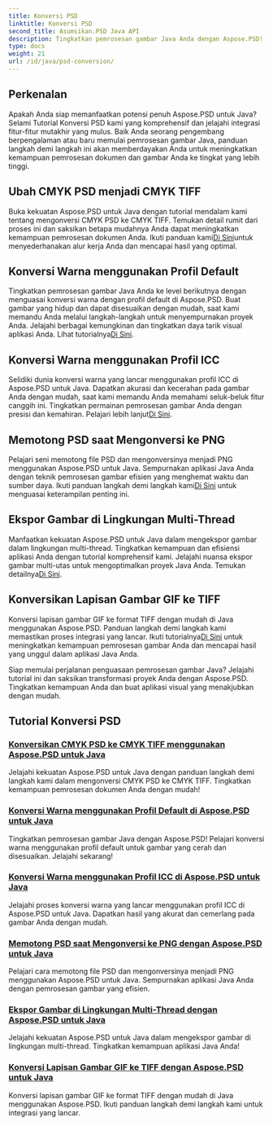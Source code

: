 ```yaml
---
title: Konversi PSD
linktitle: Konversi PSD
second_title: Asumsikan.PSD Java API
description: Tingkatkan pemrosesan gambar Java Anda dengan Aspose.PSD! Pelajari cara mengonversi CMYK PSD ke CMYK TIFF, menguasai konversi warna, memotong file PSD, dan banyak lagi.
type: docs
weight: 21
url: /id/java/psd-conversion/
---
```

## Perkenalan

Apakah Anda siap memanfaatkan potensi penuh Aspose.PSD untuk Java? Selami Tutorial Konversi PSD kami yang komprehensif dan jelajahi integrasi fitur-fitur mutakhir yang mulus. Baik Anda seorang pengembang berpengalaman atau baru memulai pemrosesan gambar Java, panduan langkah demi langkah ini akan memberdayakan Anda untuk meningkatkan kemampuan pemrosesan dokumen dan gambar Anda ke tingkat yang lebih tinggi.

## Ubah CMYK PSD menjadi CMYK TIFF
 Buka kekuatan Aspose.PSD untuk Java dengan tutorial mendalam kami tentang mengonversi CMYK PSD ke CMYK TIFF. Temukan detail rumit dari proses ini dan saksikan betapa mudahnya Anda dapat meningkatkan kemampuan pemrosesan dokumen Anda. Ikuti panduan kami[Di Sini](./cmyk-psd-to-cmyk-tiff/)untuk menyederhanakan alur kerja Anda dan mencapai hasil yang optimal.

## Konversi Warna menggunakan Profil Default
 Tingkatkan pemrosesan gambar Java Anda ke level berikutnya dengan menguasai konversi warna dengan profil default di Aspose.PSD. Buat gambar yang hidup dan dapat disesuaikan dengan mudah, saat kami memandu Anda melalui langkah-langkah untuk menyempurnakan proyek Anda. Jelajahi berbagai kemungkinan dan tingkatkan daya tarik visual aplikasi Anda. Lihat tutorialnya[Di Sini](./color-conversion-default-profiles/).

## Konversi Warna menggunakan Profil ICC
 Selidiki dunia konversi warna yang lancar menggunakan profil ICC di Aspose.PSD untuk Java. Dapatkan akurasi dan kecerahan pada gambar Anda dengan mudah, saat kami memandu Anda memahami seluk-beluk fitur canggih ini. Tingkatkan permainan pemrosesan gambar Anda dengan presisi dan kemahiran. Pelajari lebih lanjut[Di Sini](./color-conversion-icc-profiles/).

## Memotong PSD saat Mengonversi ke PNG
Pelajari seni memotong file PSD dan mengonversinya menjadi PNG menggunakan Aspose.PSD untuk Java. Sempurnakan aplikasi Java Anda dengan teknik pemrosesan gambar efisien yang menghemat waktu dan sumber daya. Ikuti panduan langkah demi langkah kami[Di Sini](./cropping-psd-converting-png/) untuk menguasai keterampilan penting ini.

## Ekspor Gambar di Lingkungan Multi-Thread
 Manfaatkan kekuatan Aspose.PSD untuk Java dalam mengekspor gambar dalam lingkungan multi-thread. Tingkatkan kemampuan dan efisiensi aplikasi Anda dengan tutorial komprehensif kami. Jelajahi nuansa ekspor gambar multi-utas untuk mengoptimalkan proyek Java Anda. Temukan detailnya[Di Sini](./export-images-multi-thread/).

## Konversikan Lapisan Gambar GIF ke TIFF
 Konversi lapisan gambar GIF ke format TIFF dengan mudah di Java menggunakan Aspose.PSD. Panduan langkah demi langkah kami memastikan proses integrasi yang lancar. Ikuti tutorialnya[Di Sini](./gif-image-layers-to-tiff/) untuk meningkatkan kemampuan pemrosesan gambar Anda dan mencapai hasil yang unggul dalam aplikasi Java Anda.

Siap memulai perjalanan penguasaan pemrosesan gambar Java? Jelajahi tutorial ini dan saksikan transformasi proyek Anda dengan Aspose.PSD. Tingkatkan kemampuan Anda dan buat aplikasi visual yang menakjubkan dengan mudah. 
## Tutorial Konversi PSD
### [Konversikan CMYK PSD ke CMYK TIFF menggunakan Aspose.PSD untuk Java](./cmyk-psd-to-cmyk-tiff/)
Jelajahi kekuatan Aspose.PSD untuk Java dengan panduan langkah demi langkah kami dalam mengonversi CMYK PSD ke CMYK TIFF. Tingkatkan kemampuan pemrosesan dokumen Anda dengan mudah!
### [Konversi Warna menggunakan Profil Default di Aspose.PSD untuk Java](./color-conversion-default-profiles/)
Tingkatkan pemrosesan gambar Java dengan Aspose.PSD! Pelajari konversi warna menggunakan profil default untuk gambar yang cerah dan disesuaikan. Jelajahi sekarang!
### [Konversi Warna menggunakan Profil ICC di Aspose.PSD untuk Java](./color-conversion-icc-profiles/)
Jelajahi proses konversi warna yang lancar menggunakan profil ICC di Aspose.PSD untuk Java. Dapatkan hasil yang akurat dan cemerlang pada gambar Anda dengan mudah.
### [Memotong PSD saat Mengonversi ke PNG dengan Aspose.PSD untuk Java](./cropping-psd-converting-png/)
Pelajari cara memotong file PSD dan mengonversinya menjadi PNG menggunakan Aspose.PSD untuk Java. Sempurnakan aplikasi Java Anda dengan pemrosesan gambar yang efisien.
### [Ekspor Gambar di Lingkungan Multi-Thread dengan Aspose.PSD untuk Java](./export-images-multi-thread/)
Jelajahi kekuatan Aspose.PSD untuk Java dalam mengekspor gambar di lingkungan multi-thread. Tingkatkan kemampuan aplikasi Java Anda!
### [Konversi Lapisan Gambar GIF ke TIFF dengan Aspose.PSD untuk Java](./gif-image-layers-to-tiff/)
Konversi lapisan gambar GIF ke format TIFF dengan mudah di Java menggunakan Aspose.PSD. Ikuti panduan langkah demi langkah kami untuk integrasi yang lancar.